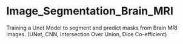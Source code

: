 # Image_Segmentation_Brain_MRI
Training a Unet Model to segment and predict masks from Brain MRI images. (UNet, CNN, Intersection Over Union, Dice Co-efficient)
